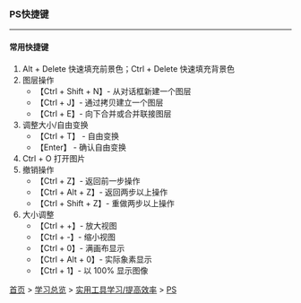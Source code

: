### PS快捷键
-------

#### 常用快捷键
1. Alt + Delete 快速填充前景色；Ctrl + Delete 快速填充背景色
2. 图层操作
   * 【Ctrl + Shift + N】- 从对话框新建一个图层
   * 【Ctrl + J】- 通过拷贝建立一个图层
   * 【Ctrl + E】- 向下合并或合并联接图层
3. 调整大小/自由变换
   * 【Ctrl + T】 - 自由变换
   * 【Enter】 - 确认自由变换
4. Ctrl + O 打开图片
5. 撤销操作
   * 【Ctrl + Z】- 返回前一步操作
   * 【Ctrl + Alt + Z】- 返回两步以上操作
   * 【Ctrl + Shift + Z】- 重做两步以上操作
6. 大小调整
   * 【Ctrl + +】- 放大视图
   * 【Ctrl + -】- 缩小视图
   * 【Ctrl + 0】- 满画布显示
   * 【Ctrl + Alt + 0】- 实际象素显示
   * 【Ctrl + 1】- 以 100% 显示图像





[首页](../../../README.md) > [学习总览](../../../introduction/studyCatalogList.md) > [实用工具学习/提高效率](../PromoteEfficiency.md) > [PS](PS.md)
